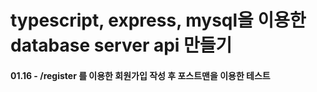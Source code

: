 # typescript, express, mysql을 이용한 database server api 만들기

#### 01.16 - /register 를 이용한 회원가입 작성 후 포스트맨을 이용한 테스트
